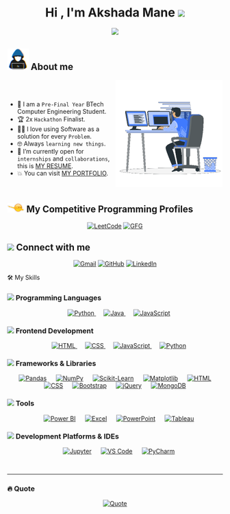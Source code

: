 <h1 align="center">Hi , I'm Akshada Mane <img src="https://media.giphy.com/media/hvRJCLFzcasrR4ia7z/giphy.gif" width="35"></h1>
<p align="center">
  <a href="https://github.com/DenverCoder1/readme-typing-svg">
    <img src="https://readme-typing-svg.herokuapp.com?font=Time+New+Roman&color=%23C8BE25&size=25&center=true&vCenter=true&width=700&height=100&lines=Aspiring+Software+Engineer;BTech+Computer+Engineering+Student;AI/ML+Enthusiast+%7C+Web+Developer;Finalist+at+Technofea+2.0+Hackathon;She+Inspires+Hackathon+Top+160;Passionate+about+DSA+and+Competitive+Programming;Always+learning+new+things">
  </a>
</p>
	
## <picture><img src = "https://github.com/AkshadaMane26/AkshadaMane26/blob/main/about_me.gif?raw=true" width = 50px></picture> About me

<picture> <img align="right" src="https://github.com/AkshadaMane26/AkshadaMane26/blob/main/Right_Side.gif?raw=true" width = 250px></picture>

<br><br>

- :school: I am a `Pre-Final Year` BTech Computer Engineering Student.  
- :trophy: 2x `Hackathon` Finalist.  
- :technologist: I love using Software as a solution for every `Problem`.    
- :nerd_face: Always `learning new things`.  
- :thinking: I’m currently open for `internships` and `collaborations`, this is [MY RESUME](http:). 
- :boom: You can visit [MY PORTFOLIO](https:).
<br>


## <picture> <img src="https://github.com/AkshadaMane26/AkshadaMane26/blob/main/competitive_programming_profile.png?raw=true" width=40> </picture> My Competitive Programming Profiles

<p align="center">
  <a href="https://leetcode.com/u/Akshada2004/"><img src="https://img.icons8.com/external-tal-revivo-shadow-tal-revivo/50/000000/external-level-up-your-coding-skills-and-quickly-land-a-job-logo-shadow-tal-revivo.png" alt="LeetCode"/></a>
  <a href="https://www.geeksforgeeks.org/user/akshada290tn/"><img src="https://img.icons8.com/color/50/000000/GeeksforGeeks.png" alt="GFG"/></a>
</p>

## <picture> <img src="https://github.com/7oSkaaa/7oSkaaa/blob/main/Images/Connect-with-me.gif?raw=true" width="100px"> </picture> Connect with me
<p align="center">
	<a href="mailto:makshada2004@gmail.com"><img img src="https://img.shields.io/badge/gmail-%23EA4335.svg?style=plastic&logo=gmail&logoColor=white" alt="Gmail"/></a>
	<a href="https://github.com/AkshadaMane26"><img src="https://img.shields.io/badge/github-%23181717.svg?style=plastic&logo=github&logoColor=white" alt="GitHub"/></a>
	<a href="http://www.linkedin.com/in/akshada-mane-b93738258"><img src="https://img.shields.io/badge/linkedin-%230A66C2.svg?style=plastic&logo=linkedin&logoColor=white" alt="LinkedIn"/></a>
	
</p



## 🛠️ My Skills

### <picture> <img src = "https://github.com/7oSkaaa/7oSkaaa/blob/main/Images/Programming_Languages.gif?raw=true" width = 50px>  </picture> Programming Languages

<p align="center"> 
  &emsp;
  <a href="https://www.python.org" target="_blank">
    <img alt="Python" src="https://img.shields.io/badge/Python-%2314354C.svg?style=plastic&logo=python&logoColor=white">
  </a>
  &emsp;
  <a href="https://www.java.com" target="_blank"> 
    <img alt="Java" src="https://img.shields.io/badge/Java-%23007396.svg?style=plastic&logo=java&logoColor=white">
  </a>
  &emsp;
  <a href="https://developer.mozilla.org/en-US/docs/Web/JavaScript" target="_blank"> 
    <img alt="JavaScript" src="https://img.shields.io/badge/JavaScript-%23F7DF1E.svg?style=plastic&logo=javascript&logoColor=black">
  </a>
</p>


### <picture> <img src = "https://github.com/7oSkaaa/7oSkaaa/blob/main/Images/Front_End.gif?raw=true" width = 50px>  </picture> Frontend Development
<p align="center"> 
  &emsp; 
  <a href="https://www.w3.org/html/" target="_blank"> 
   <img alt="HTML" src="https://img.shields.io/badge/HTML5%20-%23E34F26.svg?style=plastic&logo=html5&logoColor=white">
  </a>   
  &emsp;
  <a href="https://www.w3schools.com/css/" target="_blank">
    <img alt="CSS" src="https://img.shields.io/badge/CSS%20-%231572B6.svg?style=plastic&logo=css3&logoColor=white">
  </a> 
  &emsp;
  <a href="https://developer.mozilla.org/en-US/docs/Web/JavaScript" target="_blank"> 
     <img alt="JavaScript" src="https://img.shields.io/badge/JavaScript%20-%23F7DF1E.svg?style=plastic&logo=javascript&logoColor=black">
   </a>
  &emsp;
  <a href="https://www.python.org" target="_blank">
    <img alt="Python" src="https://img.shields.io/badge/react-%2361DAFB.svg?style=plastic&logo=React&logoColor=black">
  </a>

</p>



 ### <picture> <img src = "https://github.com/7oSkaaa/7oSkaaa/blob/main/Images/IDEs.gif?raw=true" width = 50px>  </picture> Frameworks & Libraries
 
<p align="center"> 
	&emsp; 
	<a href="#"><img alt="Pandas" src="https://img.shields.io/badge/pandas-%23150458.svg?style=plastic&logo=pandas&logoColor=white"></a> 
	&emsp; 
	<a href="#"><img alt="NumPy" src="https://img.shields.io/badge/numpy-%23013243.svg?style=plastic&logo=numpy&logoColor=white"></a> 
	&emsp; 
	<a href="#"><img alt="Scikit-Learn" src="https://img.shields.io/badge/scikit--learn-%23F7931E.svg?style=plastic&logo=scikit-learn&logoColor=white"></a> 
	&emsp; 
	<a href="#"><img alt="Matplotlib" src="https://img.shields.io/badge/Matplotlib-%23ffffff.svg?style=plastic&logo=matplotlib&logoColor=black"></a> 
        &emsp; 
	<a href="#"><img alt="HTML" src="https://img.shields.io/badge/HTML-%23E34F26.svg?style=plastic&logo=html5&logoColor=white"></a> 
	&emsp; 
	<a href="#"><img alt="CSS" src="https://img.shields.io/badge/CSS-%231572B6.svg?style=plastic&logo=css3&logoColor=white"></a> 
	&emsp; 
	<a href="#"><img alt="Bootstrap" src="https://img.shields.io/badge/Bootstrap-%23563D7C.svg?style=plastic&logo=bootstrap&logoColor=white"></a> 
	&emsp; 
	<a href="#"><img alt="jQuery" src="https://img.shields.io/badge/jQuery-%230769AD.svg?style=plastic&logo=jquery&logoColor=white"></a> 
	&emsp; 
	<a href="#"><img alt="MongoDB" src="https://img.shields.io/badge/MongoDB-%2347A248.svg?style=plastic&logo=mongodb&logoColor=white"></a> 
</p>

 ### <picture> <img src = "https://github.com/7oSkaaa/7oSkaaa/blob/main/Images/CP_PS.gif?raw=true" width = 50px>  </picture> Tools

<p align="center"> 
	&emsp; 
	<a href="#"><img alt="Power BI" src="https://img.shields.io/badge/Power_BI-%23F2C811.svg?style=plastic&logo=powerbi&logoColor=black"></a> 
	&emsp; 
	<a href="#"><img alt="Excel" src="https://img.shields.io/badge/Excel-%23217346.svg?style=plastic&logo=microsoftexcel&logoColor=white"></a> 
	&emsp; 
	<a href="#"><img alt="PowerPoint" src="https://img.shields.io/badge/PowerPoint-%23B7472A.svg?style=plastic&logo=microsoftpowerpoint&logoColor=white"></a> 
	&emsp; 
	<a href="#"><img alt="Tableau" src="https://img.shields.io/badge/Tableau-%23E97627.svg?style=plastic&logo=tableau&logoColor=white"></a> 
</p>

### <picture> <img src="https://github.com/7oSkaaa/7oSkaaa/blob/main/Images/Software_Tools.gif?raw=true" width=50px> </picture> Development Platforms & IDEs

<p align="center"> 
	&emsp; 
	<a href="#"><img alt="Jupyter" src="https://img.shields.io/badge/Jupyter-%23F37626.svg?style=plastic&logo=jupyter&logoColor=white"></a> 
	&emsp; 
	<a href="#"><img alt="VS Code" src="https://img.shields.io/badge/VS_Code-%23007ACC.svg?style=plastic&logo=visual-studio-code&logoColor=white"></a> 
	&emsp; 
	<a href="#"><img alt="PyCharm" src="https://img.shields.io/badge/PyCharm-%23000000.svg?style=plastic&logo=pycharm&logoColor=white"></a> </p>




 
<br> 

---
### 🔥 Quote 

<p align = "center">
	<a href="https://github.com/piyushsuthar/github-readme-quotes"> <img alt = "Quote" src="https://quotes-github-readme.vercel.app/api?type=horizontal&theme=tokyonight&animation=grow_out_in&quoteCategory=programming">
</p>

	
